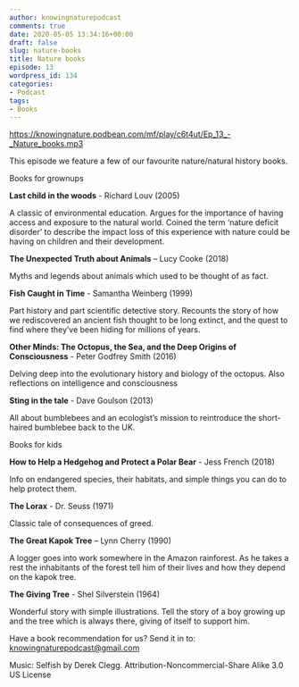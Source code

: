 ```yaml
---
author: knowingnaturepodcast
comments: true
date: 2020-05-05 13:34:16+00:00
draft: false
slug: nature-books
title: Nature books
episode: 13
wordpress_id: 134
categories:
- Podcast
tags:
- Books
---
```


https://knowingnature.podbean.com/mf/play/c6t4ut/Ep_13_-_Nature_books.mp3

This episode we feature a few of our favourite nature/natural history books.

Books for grownups

**Last child in the woods** \- Richard Louv (2005)

A classic of environmental education. Argues for the importance of having
access and exposure to the natural world. Coined the term ‘nature deficit
disorder’ to describe the impact loss of this experience with nature could be
having on children and their development.

**The Unexpected Truth about Animals** – Lucy Cooke (2018)

Myths and legends about animals which used to be thought of as fact.

**Fish Caught in Time** \- Samantha Weinberg (1999)

Part history and part scientific detective story. Recounts the story of how we
rediscovered an ancient fish thought to be long extinct, and the quest to find
where they’ve been hiding for millions of years.

**Other Minds: The Octopus, the Sea, and the Deep Origins of Consciousness**
\- Peter Godfrey Smith (2016)

Delving deep into the evolutionary history and biology of the octopus. Also
reflections on intelligence and consciousness

**Sting in the tale** \- Dave Goulson (2013)

All about bumblebees and an ecologist’s mission to reintroduce the short-
haired bumblebee back to the UK.

Books for kids

**How to Help a Hedgehog and Protect a Polar Bear** \- Jess French (2018)

Info on endangered species, their habitats, and simple things you can do to
help protect them.

**The Lorax** \- Dr. Seuss (1971)

Classic tale of consequences of greed.

**The Great Kapok Tree** – Lynn Cherry (1990)

A logger goes into work somewhere in the Amazon rainforest. As he takes a rest
the inhabitants of the forest tell him of their lives and how they depend on
the kapok tree.

**The Giving Tree** \- Shel Silverstein (1964)

Wonderful story with simple illustrations. Tell the story of a boy growing up
and the tree which is always there, giving of itself to support him.

Have a book recommendation for us? Send it in to:
knowingnaturepodcast@gmail.com

Music: Selfish by Derek Clegg. Attribution-Noncommercial-Share Alike 3.0 US
License

